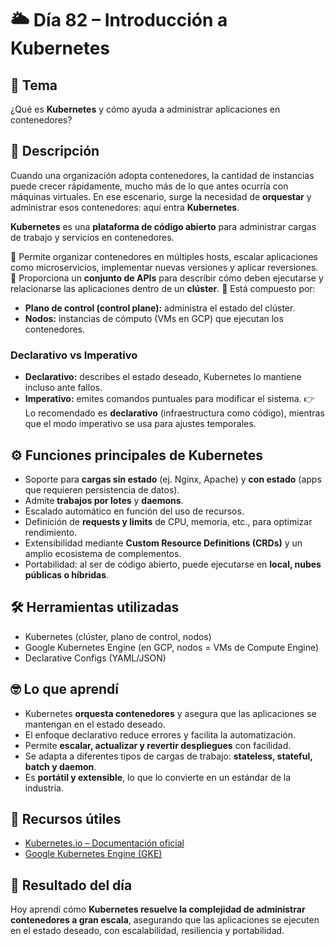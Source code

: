 # 🌥️ Día 82 – Introducción a Kubernetes

## 📌 Tema

¿Qué es **Kubernetes** y cómo ayuda a administrar aplicaciones en contenedores?

## 📝 Descripción

Cuando una organización adopta contenedores, la cantidad de instancias puede crecer rápidamente, mucho más de lo que antes ocurría con máquinas virtuales.
En ese escenario, surge la necesidad de **orquestar** y administrar esos contenedores: aquí entra **Kubernetes**.

**Kubernetes** es una **plataforma de código abierto** para administrar cargas de trabajo y servicios en contenedores.

🔹 Permite organizar contenedores en múltiples hosts, escalar aplicaciones como microservicios, implementar nuevas versiones y aplicar reversiones.
🔹 Proporciona un **conjunto de APIs** para describir cómo deben ejecutarse y relacionarse las aplicaciones dentro de un **clúster**.
🔹 Está compuesto por:

- **Plano de control (control plane):** administra el estado del clúster.
- **Nodos:** instancias de cómputo (VMs en GCP) que ejecutan los contenedores.

### Declarativo vs Imperativo

- **Declarativo:** describes el estado deseado, Kubernetes lo mantiene incluso ante fallos.
- **Imperativo:** emites comandos puntuales para modificar el sistema.
  👉 Lo recomendado es **declarativo** (infraestructura como código), mientras que el modo imperativo se usa para ajustes temporales.

## ⚙️ Funciones principales de Kubernetes

- Soporte para **cargas sin estado** (ej. Nginx, Apache) y **con estado** (apps que requieren persistencia de datos).
- Admite **trabajos por lotes** y **daemons**.
- Escalado automático en función del uso de recursos.
- Definición de **requests y limits** de CPU, memoria, etc., para optimizar rendimiento.
- Extensibilidad mediante **Custom Resource Definitions (CRDs)** y un amplio ecosistema de complementos.
- Portabilidad: al ser de código abierto, puede ejecutarse en **local, nubes públicas o híbridas**.

## 🛠️ Herramientas utilizadas

- Kubernetes (clúster, plano de control, nodos)
- Google Kubernetes Engine (en GCP, nodos = VMs de Compute Engine)
- Declarative Configs (YAML/JSON)

## 🤓 Lo que aprendí

- Kubernetes **orquesta contenedores** y asegura que las aplicaciones se mantengan en el estado deseado.
- El enfoque declarativo reduce errores y facilita la automatización.
- Permite **escalar, actualizar y revertir despliegues** con facilidad.
- Se adapta a diferentes tipos de cargas de trabajo: **stateless, stateful, batch y daemon**.
- Es **portátil y extensible**, lo que lo convierte en un estándar de la industria.

## 🔗 Recursos útiles

- [Kubernetes.io – Documentación oficial](https://kubernetes.io/docs/home/)
- [Google Kubernetes Engine (GKE)](https://cloud.google.com/kubernetes-engine)

## 🚀 Resultado del día

Hoy aprendí cómo **Kubernetes resuelve la complejidad de administrar contenedores a gran escala**, asegurando que las aplicaciones se ejecuten en el estado deseado, con escalabilidad, resiliencia y portabilidad.
